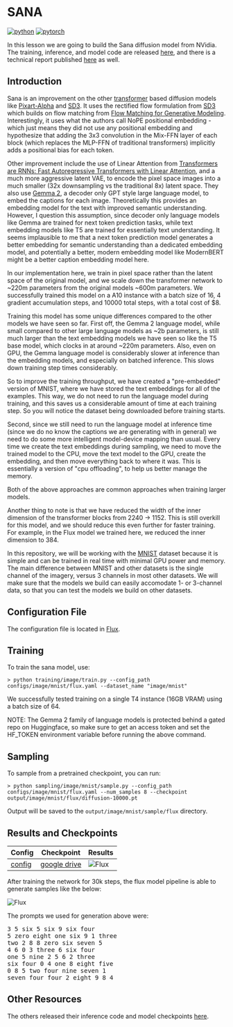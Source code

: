 # SANA

[![python](https://img.shields.io/badge/Python-3.9-3776AB.svg?style=flat&logo=python&logoColor=white)](https://www.python.org)
[![pytorch](https://img.shields.io/badge/PyTorch-2.0.0-EE4C2C.svg?style=flat&logo=pytorch)](https://pytorch.org)

In this lesson we are going to build the Sana diffusion model from NVidia. The training, inference, and model code are released [here](https://github.com/NVlabs/Sana), and there is a technical report published [here](https://arxiv.org/abs/2410.10629) as well.

## Introduction 

Sana is an improvement on the other [transformer](https://arxiv.org/abs/2212.09748) based diffusion models like [Pixart-Alpha](https://arxiv.org/abs/2310.00426) and [SD3](https://arxiv.org/abs/2403.03206). It uses the rectified flow formulation from [SD3](https://arxiv.org/abs/2403.03206) which builds on flow matching from [Flow Matching for Generative Modeling](https://arxiv.org/abs/2210.02747). Interestingly, it uses what the authors call NoPE positional embedding - which just means they did not use any positional embedding and hypothesize that adding the 3x3 convolution in the Mix-FFN layer of each block (which replaces the MLP-FFN of traditional transformers) implicitly adds a positional bias for each token.

Other improvement include the use of Linear Attention from [Transformers are RNNs: Fast Autoregressive Transformers with Linear Attention](https://arxiv.org/abs/2006.16236), and a much more aggressive latent VAE, to encode the pixel space images into a much smaller (32x downsampling vs the traditional 8x) latent space. They also use [Gemma 2](https://arxiv.org/abs/2408.00118), a decoder only GPT style large language model, to embed the captions for each image. Theoretically this provides an embedding model for the text with improved semantic understanding. However, I question this assumption, since decoder only language models like Gemma are trained for next token prediction tasks, while text embedding models like T5 are trained for essentially text understanding. It seems implausible to me that a next token prediction model generates a better embedding for semantic understanding than a dedicated embedding model, and potentially a better, modern embedding model like ModernBERT might be a better caption embedding model here.

In our implementation here, we train in pixel space rather than the latent space of the original model, and we scale down the transformer network to ~220m parameters from the original models ~600m parameters. We successfully trained this model on a A10 instance with a batch size of 16, 4 gradient accumulation steps, and 10000 total steps, with a total cost of $8.

Training this model has some unique differences compared to the other models we have seen so far. First off, the Gemma 2 language model, while small compared to other large language models as ~2b parameters, is still much larger than the text embedding models we have seen so like the T5 base model, which clocks in at around ~220m parameters. Also, even on GPU, the Gemma language model is considerably slower at inference than the embedding models, and especially on batched inference. This slows down training step times considerably.

So to improve the training throughput, we have created a "pre-embedded" version of MNIST, where we have stored the text embeddings for all of the examples. This way, we do not need to run the language model during training, and this saves us a considerable amount of time at each training step. So you will notice the dataset being downloaded before training starts.

Second, since we still need to run the language model at inference time (since we do no know the captions we are generating with in general) we need to do some more intelligent model-device mapping than usual. Every time we create the text embeddings during sampling, we need to move the trained model to the CPU, move the text model to the GPU, create the embedding, and then move everything back to where it was. This is essentially a version of "cpu offloading", to help us better manage the memory.

Both of the above approaches are common approaches when training larger models.

Another thing to note is that we have reduced the width of the inner dimension of the transformer blocks from 2240 -> 1152. This is still overkill for this model, and we should reduce this even further for faster training. For example, in the Flux model we trained here, we reduced the inner dimension to 384.

In this repository, we will be working with the [MNIST](https://en.wikipedia.org/wiki/MNIST_database) dataset because it is simple and can be trained in real time with minimal GPU power and memory. The main difference between MNIST and other datasets is the single channel of the imagery, versus 3 channels in most other datasets. We will make sure that the models we build can easily accomodate 1- or 3-channel data, so that you can test the models we build on other datasets.

## Configuration File

The configuration file is located in [Flux](https://github.com/swookey-thinky/xdiffusion/blob/main/configs/image/mnist/sana.yaml).

## Training

To train the sana model, use:

```
> python training/image/train.py --config_path configs/image/mnist/flux.yaml --dataset_name "image/mnist"
```

We successfully tested training on a single T4 instance (16GB VRAM) using a batch size of 64.

NOTE: The Gemma 2 family of language models is protected behind a gated repo on Huggingface, so make sure to get an access token and set the HF_TOKEN environment variable before running the above command.

## Sampling

To sample from a pretrained checkpoint, you can run:

```
> python sampling/image/mnist/sample.py --config_path configs/image/mnist/flux.yaml --num_samples 8 --checkpoint output/image/mnist/flux/diffusion-10000.pt
```

Output will be saved to the `output/image/mnist/sample/flux` directory.

## Results and Checkpoints

| Config | Checkpoint | Results
| ------ | ---------- | -------
| [config](https://github.com/swookey-thinky/xdiffusion/blob/main/configs/image/mnist/flux.yaml) | [google drive](https://drive.google.com/file/d/1atzhtv-kRegnabROGZs6olxuVONiRQKI/view?usp=sharing) | ![Flux](https://drive.google.com/uc?export=view&id=1_r8poe1SJxf8UtT4mmQaTT378m26hD-F)


After training the network for 30k steps, the flux model pipeline is able to generate samples like the below:

![Flux](https://drive.google.com/uc?export=view&id=1_r8poe1SJxf8UtT4mmQaTT378m26hD-F)

The prompts we used for generation above were:

<pre>
3 5 six 5 six 9 six four 
5 zero eight one six 9 1 three 
two 2 8 8 zero six seven 5 
4 6 0 3 three 6 six four 
one 5 nine 2 5 6 2 three 
six four 0 4 one 8 eight five 
0 8 5 two four nine seven 1 
seven four four 2 eight 9 8 4 
</pre>

## Other Resources

The others released their inference code and model checkpoints [here](https://github.com/black-forest-labs/flux).